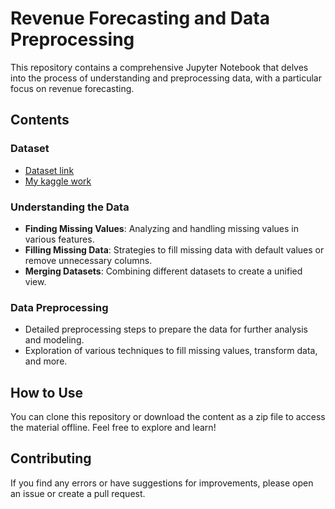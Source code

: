 # Revenue Forecasting and Data Preprocessing

This repository contains a comprehensive Jupyter Notebook that delves into the process of understanding and preprocessing data, with a particular focus on revenue forecasting.

## Contents

### Dataset
- [Dataset link](https://www.kaggle.com/datasets/oscarm524/revenue-forecast)
- [My kaggle work](https://www.kaggle.com/code/varshasureshbabu/revenue-forecast)
### Understanding the Data
- **Finding Missing Values**: Analyzing and handling missing values in various features.
- **Filling Missing Data**: Strategies to fill missing data with default values or remove unnecessary columns.
- **Merging Datasets**: Combining different datasets to create a unified view.

### Data Preprocessing
- Detailed preprocessing steps to prepare the data for further analysis and modeling.
- Exploration of various techniques to fill missing values, transform data, and more.

## How to Use

You can clone this repository or download the content as a zip file to access the material offline. Feel free to explore and learn!

## Contributing

If you find any errors or have suggestions for improvements, please open an issue or create a pull request.

